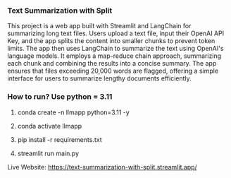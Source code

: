### Text Summarization with Split
This project is a web app built with Streamlit and LangChain for summarizing long text files. Users upload a text file, input their OpenAI API Key, and the app splits the content into smaller chunks to prevent token limits. The app then uses LangChain to summarize the text using OpenAI's language models. It employs a map-reduce chain approach, summarizing each chunk and combining the results into a concise summary. The app ensures that files exceeding 20,000 words are flagged, offering a simple interface for users to summarize lengthy documents efficiently.

### How to run? Use python = 3.11

1. conda create -n llmapp python=3.11 -y

2. conda activate llmapp

3. pip install -r requirements.txt

4. streamlit run main.py

Live Website: https://text-summarization-with-split.streamlit.app/
